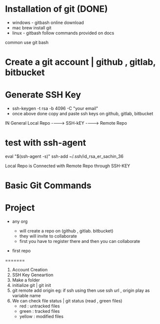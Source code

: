 # Installation  of git (DONE)
   - windows - gitbash online download
   - mac
    brew install git
   - linux - gitbash follow commands provided on docs

   common use git bash

# Create a git account | github , gitlab, bitbucket

# Generate SSH Key 
  - ssh-keygen -t rsa -b 4096 -C "your email" 
  - once above done copy and paste ssh keys on github, gitlab, bitbucket

  IN General
  Local Repo ----> SSH-kEY ----> Remote Repo 

  # test with ssh-agent 
  eval "$(ssh-agent -s)"
  ssh-add ~/.ssh/id_rsa_er_sachin_36

  Local Repo is Connected with Remote Repo through SSH-KEY

# Basic Git Commands

#


# Project 
  - any org 
      - will create a repo on (github , gitlab. bitbucket)
      - they will invite to collaborate
      - first you have to register there and then you can collaborate

 - first repo 


 =======

 1. Account Creation
 2. SSH Key Geneartion
 3. Make a folder
 4. initialize git  | git init
 5. git remote add origin <remote-repo-url> eg: if ssh using then use ssh url , origin play as variable name
 6. We can check file status | git status (read , green files)
    - red : untracked files
    - green : tracked files
    - yellow : modified files
